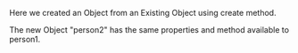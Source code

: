 Here we created an Object from an Existing Object using create method.

The new Object "person2" has the same properties and method available to person1.